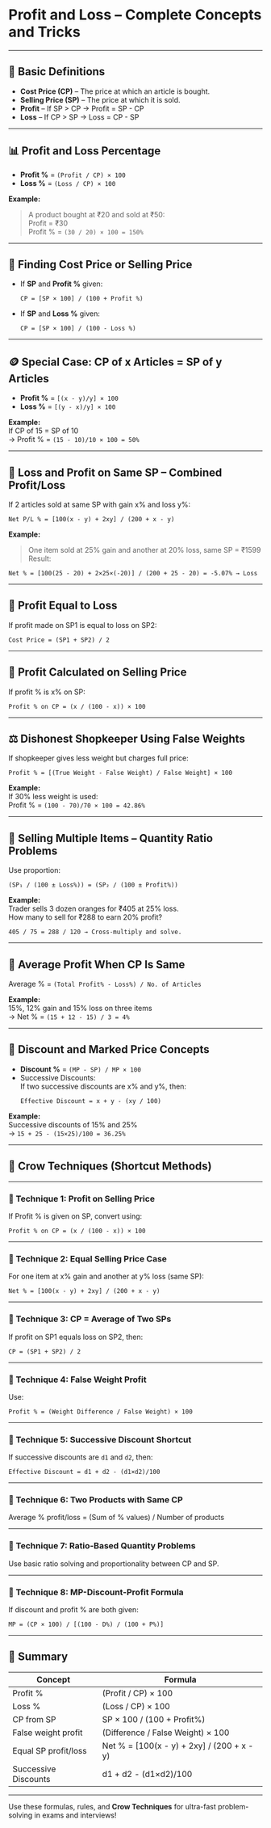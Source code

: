 # Profit and Loss – Complete Concepts and Tricks

---

## 📘 Basic Definitions

- **Cost Price (CP)** – The price at which an article is bought.
- **Selling Price (SP)** – The price at which it is sold.
- **Profit** – If SP > CP → Profit = SP - CP
- **Loss** – If CP > SP → Loss = CP - SP

---

## 📊 Profit and Loss Percentage

- **Profit %** = `(Profit / CP) × 100`
- **Loss %** = `(Loss / CP) × 100`

**Example:**

> A product bought at ₹20 and sold at ₹50:  
Profit = ₹30  
Profit % = `(30 / 20) × 100 = 150%`

---

## 🧮 Finding Cost Price or Selling Price

- If **SP** and **Profit %** given:
  ```
  CP = [SP × 100] / (100 + Profit %)
  ```

- If **SP** and **Loss %** given:
  ```
  CP = [SP × 100] / (100 - Loss %)
  ```

---

## 🪙 Special Case: CP of x Articles = SP of y Articles

- **Profit %** = `[(x - y)/y] × 100`  
- **Loss %** = `[(y - x)/y] × 100`

**Example:**  
If CP of 15 = SP of 10  
→ Profit % = `(15 - 10)/10 × 100 = 50%`

---

## 📏 Loss and Profit on Same SP – Combined Profit/Loss

If 2 articles sold at same SP with gain x% and loss y%:

```
Net P/L % = [100(x - y) + 2xy] / (200 + x - y)
```

**Example:**  
> One item sold at 25% gain and another at 20% loss, same SP = ₹1599  
Result:
```
Net % = [100(25 - 20) + 2×25×(-20)] / (200 + 25 - 20) = -5.07% → Loss
```

---

## 🔁 Profit Equal to Loss

If profit made on SP1 is equal to loss on SP2:

```
Cost Price = (SP1 + SP2) / 2
```

---

## 🛒 Profit Calculated on Selling Price

If profit % is x% on SP:

```
Profit % on CP = (x / (100 - x)) × 100
```

---

## ⚖ Dishonest Shopkeeper Using False Weights

If shopkeeper gives less weight but charges full price:

```
Profit % = [(True Weight - False Weight) / False Weight] × 100
```

**Example:**  
If 30% less weight is used:  
Profit % = `(100 - 70)/70 × 100 = 42.86%`

---

## 🧺 Selling Multiple Items – Quantity Ratio Problems

Use proportion:
```
(SP₁ / (100 ± Loss%)) = (SP₂ / (100 ± Profit%))
```

**Example:**  
Trader sells 3 dozen oranges for ₹405 at 25% loss.  
How many to sell for ₹288 to earn 20% profit?

```
405 / 75 = 288 / 120 → Cross-multiply and solve.
```

---

## 🧠 Average Profit When CP Is Same

Average % = `(Total Profit% - Loss%) / No. of Articles`

**Example:**  
15%, 12% gain and 15% loss on three items  
→ Net % = `(15 + 12 - 15) / 3 = 4%`

---

## 🧾 Discount and Marked Price Concepts

- **Discount %** = `(MP - SP) / MP × 100`
- Successive Discounts:  
  If two successive discounts are x% and y%, then:  
  ```
  Effective Discount = x + y - (xy / 100)
  ```

**Example:**  
Successive discounts of 15% and 25%  
→ `15 + 25 - (15×25)/100 = 36.25%`

---

## 🧠 Crow Techniques (Shortcut Methods)

---

### 🔹 Technique 1: Profit on Selling Price

If Profit % is given on SP, convert using:
```
Profit % on CP = (x / (100 - x)) × 100
```

---

### 🔹 Technique 2: Equal Selling Price Case

For one item at x% gain and another at y% loss (same SP):
```
Net % = [100(x - y) + 2xy] / (200 + x - y)
```

---

### 🔹 Technique 3: CP = Average of Two SPs

If profit on SP1 equals loss on SP2, then:
```
CP = (SP1 + SP2) / 2
```

---

### 🔹 Technique 4: False Weight Profit

Use:
```
Profit % = (Weight Difference / False Weight) × 100
```

---

### 🔹 Technique 5: Successive Discount Shortcut

If successive discounts are `d1` and `d2`, then:
```
Effective Discount = d1 + d2 - (d1×d2)/100
```

---

### 🔹 Technique 6: Two Products with Same CP

Average % profit/loss = (Sum of % values) / Number of products

---

### 🔹 Technique 7: Ratio-Based Quantity Problems

Use basic ratio solving and proportionality between CP and SP.

---

### 🔹 Technique 8: MP-Discount-Profit Formula

If discount and profit % are both given:

```
MP = (CP × 100) / [(100 - D%) / (100 + P%)]
```

---

## 📝 Summary

| Concept | Formula |
|--------|---------|
| Profit % | (Profit / CP) × 100 |
| Loss % | (Loss / CP) × 100 |
| CP from SP | SP × 100 / (100 + Profit%) |
| False weight profit | (Difference / False Weight) × 100 |
| Equal SP profit/loss | Net % = [100(x - y) + 2xy] / (200 + x - y) |
| Successive Discounts | d1 + d2 - (d1×d2)/100 |

---

Use these formulas, rules, and **Crow Techniques** for ultra-fast problem-solving in exams and interviews!
